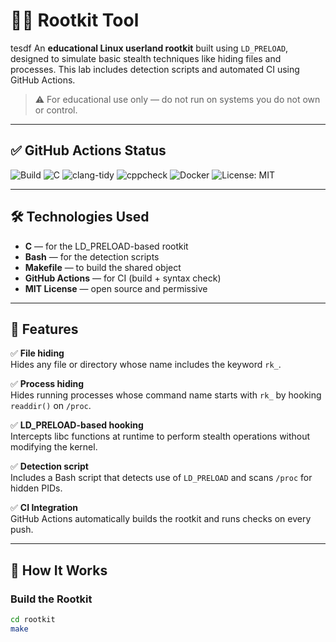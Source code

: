 # 🕵️‍♂️ Rootkit Tool
tesdf
An **educational Linux userland rootkit** built using `LD_PRELOAD`, designed to simulate basic stealth techniques like hiding files and processes. This lab includes detection scripts and automated CI using GitHub Actions.

> ⚠️ For educational use only — do not run on systems you do not own or control.

---

## ✅ GitHub Actions Status

![Build](https://github.com/FatonHaxhiu/Rootkit-Lab/actions/workflows/ci.yml/badge.svg)
![C](https://img.shields.io/badge/C-ISO%209989%3A1990-blue)
![clang-tidy](https://img.shields.io/badge/clang--tidy-checked-green)
![cppcheck](https://img.shields.io/badge/cppcheck-passed-brightgreen)
![Docker](https://img.shields.io/badge/Docker-20.10-blue)
![License: MIT](https://img.shields.io/badge/License-MIT-yellow.svg)


---

## 🛠️ Technologies Used

- **C** — for the LD_PRELOAD-based rootkit
- **Bash** — for the detection scripts
- **Makefile** — to build the shared object
- **GitHub Actions** — for CI (build + syntax check)
- **MIT License** — open source and permissive

---

## 🔐 Features

✅ **File hiding**  
Hides any file or directory whose name includes the keyword `rk_`.

✅ **Process hiding**  
Hides running processes whose command name starts with `rk_` by hooking `readdir()` on `/proc`.

✅ **LD_PRELOAD-based hooking**  
Intercepts libc functions at runtime to perform stealth operations without modifying the kernel.

✅ **Detection script**  
Includes a Bash script that detects use of `LD_PRELOAD` and scans `/proc` for hidden PIDs.

✅ **CI Integration**  
GitHub Actions automatically builds the rootkit and runs checks on every push.

---

## 🧪 How It Works

### Build the Rootkit

```bash
cd rootkit
make
